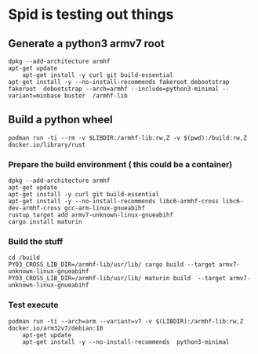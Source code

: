 # Spid is testing out things


## Generate a python3 armv7 root


	dpkg --add-architecture armhf
	apt-get update
        apt-get install -y curl git build-essential
	apt-get install -y --no-install-recommends fakeroot debootstrap
	fakeroot  debootstrap --arch=armhf --include=python3-minimal --variant=minbase buster  /armhf-lib


## Build a python wheel

	podman run -ti --rm -v $LIBDIR:/armhf-lib:rw,Z -v $(pwd):/build:rw,Z    docker.io/library/rust

### Prepare the build environment ( this could be a container)
	dpkg --add-architecture armhf
	apt-get update
	apt-get install -y curl git build-essential
	apt-get install -y --no-install-recommends libc6-armhf-cross libc6-dev-armhf-cross gcc-arm-linux-gnueabihf
	rustup target add armv7-unknown-linux-gnueabihf
	cargo install maturin

### Build the stuff
	cd /build
	PYO3_CROSS_LIB_DIR=/armhf-lib/usr/lib/ cargo build --target armv7-unknown-linux-gnueabihf
	PYO3_CROSS_LIB_DIR=/armhf-lib/usr/lib/ maturin build  --target armv7-unknown-linux-gnueabihf


### Test execute

	podman run -ti --arch=arm --variant=v7 -v $(LIBDIR):/armhf-lib:rw,Z docker.io/arm32v7/debian:10  
		apt-get update
		apt-get install -y --no-install-recommends  python3-minimal 
